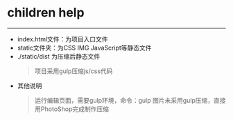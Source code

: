 # children help
---
- index.html文件：为项目入口文件
- static文件夹：为CSS IMG JavaScript等静态文件
- ./static/dist 为压缩后静态文件
    > 项目采用gulp压缩js/css代码
- 其他说明
    > 运行编辑页面，需要gulp环境，命令：gulp
    > 图片未采用gulp压缩，直接用PhotoShop完成制作压缩
